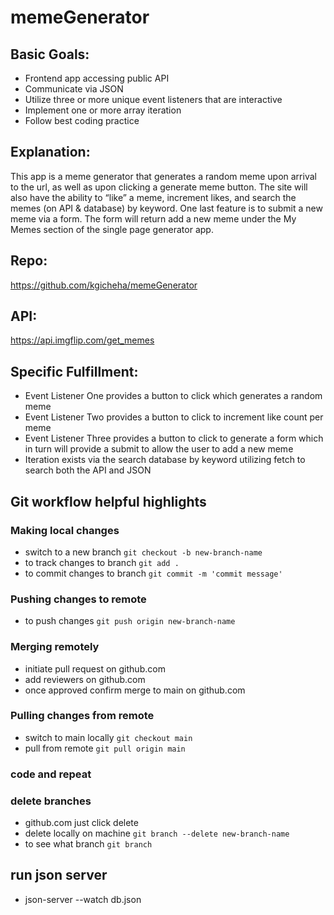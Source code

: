 # memeGenerator

## Basic Goals: 
- Frontend app accessing public API
- Communicate via JSON
- Utilize three or more unique event listeners that are interactive
- Implement one or more array iteration
- Follow best coding practice

## Explanation:

This app is a  meme generator that generates a random meme upon arrival to the url, as well as upon clicking a generate meme button. The site will also have the ability to “like” a meme, increment likes, and search the memes (on API & database) by keyword. One last feature is to submit a new meme via a form. The form will return add a new meme under the My Memes section of the single page generator app.

## Repo:
https://github.com/kgicheha/memeGenerator

## API:
https://api.imgflip.com/get_memes

## Specific Fulfillment:
- Event Listener One provides a button to click which generates a random meme
- Event Listener Two provides a button to click to increment like count per meme
- Event Listener Three provides a button to click to generate a form which in turn will provide a submit to allow the user to add a new meme
- Iteration exists via the search database by keyword utilizing fetch to search both the API and JSON

## Git workflow helpful highlights

### Making local changes

- switch to a new branch `git checkout -b new-branch-name`
- to track changes to branch `git add .`
- to commit changes to branch `git commit -m 'commit message'`

### Pushing changes to remote

- to push changes `git push origin new-branch-name`

### Merging remotely

- initiate pull request on github.com
- add reviewers on github.com
- once approved confirm merge to main on github.com

### Pulling changes from remote

- switch to main locally `git checkout main`
- pull from remote `git pull origin main`

### code and repeat

### delete branches

- github.com just click delete
- delete locally on machine `git branch --delete new-branch-name`
- to see what branch `git branch`


## run json server
- json-server --watch db.json